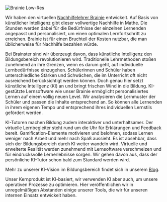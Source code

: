 ![Brainie Low-Res](https://github.com/user-attachments/assets/02ff837f-96b2-4761-a2eb-f9d64d00dcca)

Wir haben den virtuellen [Nachhilfelehrer Brainie](https://www.brainie.ai/) entwickelt. Auf Basis von künstlicher Intelligenz gibt dieser vollwertige Nachhilfe in Mathe. Die Stunden werden dabei für die Bedürfnisse der einzelnen Lernenden angepasst und personalisiert, um einen optimalen Lernfortschritt zu erreichen. Brainie ist für einen Bruchteil der Kosten nutzbar, die man üblicherweise für Nachhilfe bezahlen würde.

Bei Brainster sind wir überzeugt davon, dass künstliche Intelligenz den Bildungsbereich revolutionieren wird. Traditionelle Lehrmethoden stoßen zunehmend an ihre Grenzen, wenn es darum geht, auf individuelle Lernbedürfnisse einzugehen. Schülerinnen und Schüler haben unterschiedliche Stärken und Schwächen, die im Unterricht oft nicht ausreichend berücksichtigt werden können. Doch genau hier setzt künstliche Intelligenz (KI) an und bringt frischen Wind in die Bildung.
KI-gestützte Lernsoftware wie unser Brainie ermöglicht personalisiertes Lernen auf einem völlig neuen Level. Wir analysieren die Lernmuster der Schüler und passen die Inhalte entsprechend an. So können alle Lernenden in ihrem eigenen Tempo und entsprechend ihres individuellen Lernstils gefördert werden.

KI-Tutoren machen Bildung zudem interaktiver und unterhaltsamer. Der virtuelle Lernbegleiter steht rund um die Uhr für Erklärungen und Feedback bereit. Gamification-Elemente motivieren und belohnen, sodass Lernen weniger nach Arbeit und mehr nach Spaß aussieht.
Es ist absehbar, dass sich der Bildungsbereich durch KI weiter wandeln wird. Virtuelle und erweiterte Realität werden zunehmend mit Lernsoftware verschmelzen und für eindrucksvolle Lernerlebnisse sorgen. Wir gehen davon aus, dass der persönliche KI-Tutor schon bald zum Standard werden wird. 

Mehr zu unserer KI-Vision im Bildungsbereich findet sich in unserem [Blog](https://www.brainie.ai/kuenstliche-intelligenz-revolutioniert-die-personalisierte-bildung-in-deutschland/).

Unser Kernprodukt ist KI-basiert, wir verwenden KI aber auch, um unsere operativen Prozesse zu optimieren. Hier veröffentlichen wir in unregelmäßigen Abstanden einige unserer Tools, die wir für unseren internen Einsatz entwickelt haben. 

